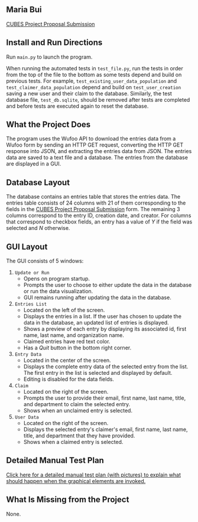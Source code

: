 ## Maria Bui
[CUBES Project Proposal Submission](https://mbui.wufoo.com/forms/cubes-project-proposal-submission)

## Install and Run Directions
Run ```main.py``` to launch the program.

When running the automated tests in ```test_file.py```, run the tests in order from the top of the file to the bottom as some tests depend and build on previous tests. For example, ```test_existing_user_data_population``` and ```test_claimer_data_population``` depend and build on ```test_user_creation``` saving a new user and their claim to the database. Similarly, the test database file, ```test_db.sqlite```, should be removed after tests are completed and before tests are executed again to reset the database.

## What the Project Does
The program uses the Wufoo API to download the entries data from a Wufoo form by sending an HTTP GET request, converting the HTTP GET response into JSON, and extracting the entries data from JSON. The entries data are saved to a text file and a database. The entries from the database are displayed in a GUI.

## Database Layout
The database contains an entries table that stores the entries data. The entries table consists of 24 columns with 21 of them corresponding to the fields in the [CUBES Project Proposal Submission](https://mbui.wufoo.com/forms/cubes-project-proposal-submission) form. The remaining 3 columns correspond to the entry ID, creation date, and creator. For columns that correspond to checkbox fields, an entry has a value of *Y* if the field was selected and *N* otherwise.

## GUI Layout
The GUI consists of 5 windows:
1. ```Update or Run```
   * Opens on program startup.
   * Prompts the user to choose to either update the data in the database or run the data visualization.
   * GUI remains running after updating the data in the database.
2. ```Entries List```
   * Located on the left of the screen.
   * Displays the entries in a list. If the user has chosen to update the data in the database, an updated list of entries is displayed.
   * Shows a preview of each entry by displaying its associated id, first name, last name, and organization name.
   * Claimed entries have red text color.
   * Has a *Quit* button in the bottom right corner.
3. ```Entry Data```
   * Located in the center of the screen.
   * Displays the complete entry data of the selected entry from the list. The first entry in the list is selected and displayed by default.
   * Editing is disabled for the data fields.
4. ```Claim```
   * Located on the right of the screen.
   * Prompts the user to provide their email, first name, last name, title, and department to claim the selected entry.
   * Shows when an unclaimed entry is selected.
5. ```User Data```
   * Located on the right of the screen.
   * Displays the selected entry's claimer's email, first name, last name, title, and department that they have provided.
   * Shows when a claimed entry is selected.

## Detailed Manual Test Plan
[Click here for a detailed manual test plan (with pictures) to explain what should happen when the graphical elements are invoked.](https://docs.google.com/document/d/1zk0iSlQMeo-QUfFKDz57KuuU5-b7ajrnxbD603LRIis/edit?usp=sharing)

## What Is Missing from the Project
None.